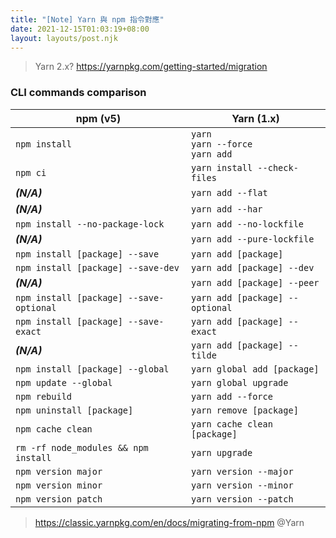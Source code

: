 ```yaml
---
title: "[Note] Yarn 與 npm 指令對應"
date: 2021-12-15T01:03:19+08:00
layout: layouts/post.njk
---
```


> Yarn 2.x? https://yarnpkg.com/getting-started/migration 

### CLI commands comparison

| npm (v5)                                | Yarn (1.x)                                 |
| --------------------------------------- | ------------------------------------------ |
| `npm install`                           | `yarn`<br />`yarn --force`<br />`yarn add` |
| `npm ci`                                | `yarn install --check-files`               |
| **_(N/A)_**                             | `yarn add --flat`                          |
| **_(N/A)_**                             | `yarn add --har`                           |
| `npm install --no-package-lock`         | `yarn add --no-lockfile`                   |
| **_(N/A)_**                             | `yarn add --pure-lockfile`                 |
| `npm install [package] --save`          | `yarn add [package]`                       |
| `npm install [package] --save-dev`      | `yarn add [package] --dev`                 |
| **_(N/A)_**                             | `yarn add [package] --peer`                |
| `npm install [package] --save-optional` | `yarn add [package] --optional`            |
| `npm install [package] --save-exact`    | `yarn add [package] --exact`               |
| **_(N/A)_**                             | `yarn add [package] --tilde`               |
| `npm install [package] --global`        | `yarn global add [package]`                |
| `npm update --global`                   | `yarn global upgrade`                      |
| `npm rebuild`                           | `yarn add --force`                         |
| `npm uninstall [package]`               | `yarn remove [package]`                    |
| `npm cache clean`                       | `yarn cache clean [package]`               |
| `rm -rf node_modules && npm install`    | `yarn upgrade`                             |
| `npm version major`                     | `yarn version --major`                     |
| `npm version minor`                     | `yarn version --minor`                     |
| `npm version patch`                     | `yarn version --patch`                     |



> https://classic.yarnpkg.com/en/docs/migrating-from-npm @Yarn



